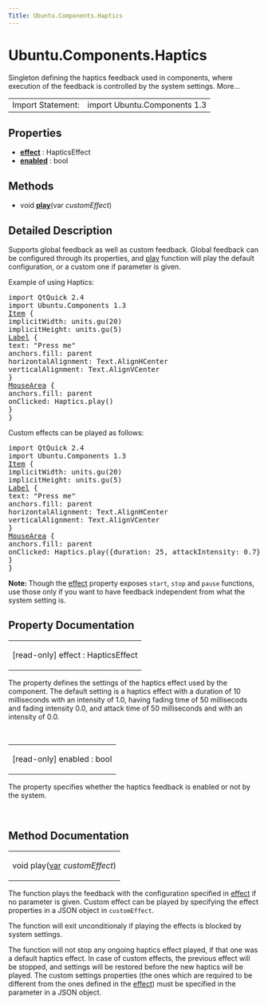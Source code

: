 ```yaml
---
Title: Ubuntu.Components.Haptics
---
```


# Ubuntu.Components.Haptics

<span class="subtitle"></span>
<!-- $$$Haptics-brief -->
<p>Singleton defining the haptics feedback used in components, where execution of the feedback is controlled by the system settings. More...</p>
<!-- @@@Haptics -->
<table class="alignedsummary">
<tr><td class="memItemLeft rightAlign topAlign"> Import Statement:</td><td class="memItemRight bottomAlign"> import Ubuntu.Components 1.3</td></tr></table><ul>
</ul>
<h2 id="properties">Properties</h2>
<ul>
<li class="fn"><b><b><a href="#effect-prop">effect</a></b></b> : HapticsEffect</li>
<li class="fn"><b><b><a href="#enabled-prop">enabled</a></b></b> : bool</li>
</ul>
<h2 id="methods">Methods</h2>
<ul>
<li class="fn">void <b><b><a href="#play-method">play</a></b></b>(var <i>customEffect</i>)</li>
</ul>
<!-- $$$Haptics-description -->
<h2 id="details">Detailed Description</h2>
</p>
<p>Supports global feedback as well as custom feedback. Global feedback can be configured through its properties, and <a href="#play-method">play</a> function will play the default configuration, or a custom one if parameter is given.</p>
<p>Example of using Haptics:</p>
<pre class="qml">import QtQuick 2.4
import Ubuntu.Components 1.3
<span class="type"><a href="QtQuick.Item.md">Item</a></span> {
<span class="name">implicitWidth</span>: <span class="name">units</span>.<span class="name">gu</span>(<span class="number">20</span>)
<span class="name">implicitHeight</span>: <span class="name">units</span>.<span class="name">gu</span>(<span class="number">5</span>)
<span class="type"><a href="Ubuntu.Components.Label.md">Label</a></span> {
<span class="name">text</span>: <span class="string">&quot;Press me&quot;</span>
<span class="name">anchors</span>.fill: <span class="name">parent</span>
<span class="name">horizontalAlignment</span>: <span class="name">Text</span>.<span class="name">AlignHCenter</span>
<span class="name">verticalAlignment</span>: <span class="name">Text</span>.<span class="name">AlignVCenter</span>
}
<span class="type"><a href="QtQuick.MouseArea.md">MouseArea</a></span> {
<span class="name">anchors</span>.fill: <span class="name">parent</span>
<span class="name">onClicked</span>: <span class="name">Haptics</span>.<span class="name">play</span>()
}
}</pre>
<p>Custom effects can be played as follows:</p>
<pre class="qml">import QtQuick 2.4
import Ubuntu.Components 1.3
<span class="type"><a href="QtQuick.Item.md">Item</a></span> {
<span class="name">implicitWidth</span>: <span class="name">units</span>.<span class="name">gu</span>(<span class="number">20</span>)
<span class="name">implicitHeight</span>: <span class="name">units</span>.<span class="name">gu</span>(<span class="number">5</span>)
<span class="type"><a href="Ubuntu.Components.Label.md">Label</a></span> {
<span class="name">text</span>: <span class="string">&quot;Press me&quot;</span>
<span class="name">anchors</span>.fill: <span class="name">parent</span>
<span class="name">horizontalAlignment</span>: <span class="name">Text</span>.<span class="name">AlignHCenter</span>
<span class="name">verticalAlignment</span>: <span class="name">Text</span>.<span class="name">AlignVCenter</span>
}
<span class="type"><a href="QtQuick.MouseArea.md">MouseArea</a></span> {
<span class="name">anchors</span>.fill: <span class="name">parent</span>
<span class="name">onClicked</span>: <span class="name">Haptics</span>.<span class="name">play</span>({duration: <span class="number">25</span>, attackIntensity: <span class="number">0.7</span>})
}
}</pre>
<p><b>Note: </b>Though the <a href="#effect-prop">effect</a> property exposes <code>start</code>, <code>stop</code> and <code>pause</code> functions, use those only if you want to have feedback independent from what the system setting is.</p><!-- @@@Haptics -->
<h2>Property Documentation</h2>
<!-- $$$effect -->
<table class="qmlname"><tr valign="top" id="effect-prop"><td class="tblQmlPropNode"><p><span class="qmlreadonly">[read-only] </span><span class="name">effect</span> : <span class="type">HapticsEffect</span></p></td></tr></table><p>The property defines the settings of the haptics effect used by the component. The default setting is a haptics effect with a duration of 10 milliseconds with an intensity of 1.0, having fading time of 50 millisecods and fading intensity 0.0, and attack time of 50 milliseconds and with an intensity of 0.0&#x2e;</p>
<!-- @@@effect -->
<br/>
<!-- $$$enabled -->
<table class="qmlname"><tr valign="top" id="enabled-prop"><td class="tblQmlPropNode"><p><span class="qmlreadonly">[read-only] </span><span class="name">enabled</span> : <span class="type">bool</span></p></td></tr></table><p>The property specifies whether the haptics feedback is enabled or not by the system.</p>
<!-- @@@enabled -->
<br/>
<h2>Method Documentation</h2>
<!-- $$$play -->
<table class="qmlname"><tr valign="top" id="play-method"><td class="tblQmlFuncNode"><p><span class="type">void</span> <span class="name">play</span>(<span class="type"><a href="http://doc.qt.io/qt-5/qml-var.html">var</a></span><i> customEffect</i>)</p></td></tr></table><p>The function plays the feedback with the configuration specified in <a href="#effect-prop">effect</a> if no parameter is given. Custom effect can be played by specifying the effect properties in a JSON object in <code>customEffect</code>.</p>
<p>The function will exit unconditionaly if playing the effects is blocked by system settings.</p>
<p>The function will not stop any ongoing haptics effect played, if that one was a default haptics effect. In case of custom effects, the previous effect will be stopped, and settings will be restored before the new haptics will be played. The custom settings properties (the ones which are required to be different from the ones defined in the <a href="#effect-prop">effect</a>) must be specified in the parameter in a JSON object.</p>
<!-- @@@play -->
<br/>
